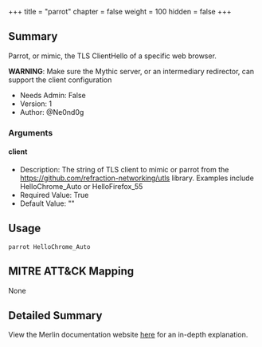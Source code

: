 +++
title = "parrot"
chapter = false
weight = 100
hidden = false
+++

## Summary

Parrot, or mimic, the TLS ClientHello of a specific web browser.

**WARNING**: Make sure the Mythic server, or an intermediary redirector, can support the client configuration

- Needs Admin: False
- Version: 1
- Author: @Ne0nd0g

### Arguments

#### client

- Description: The string of TLS client to mimic or parrot from the https://github.com/refraction-networking/utls 
library. Examples include HelloChrome_Auto or HelloFirefox_55
- Required Value: True
- Default Value: ""

## Usage

```
parrot HelloChrome_Auto
```

## MITRE ATT&CK Mapping

None

## Detailed Summary

View the Merlin documentation website [here](https://merlin-c2.readthedocs.io/en/latest/server/menu/agents.html#sleep)
for an in-depth explanation.
